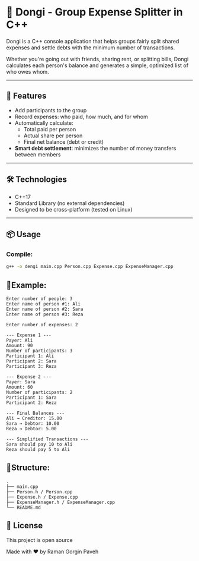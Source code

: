 # 🧮 Dongi - Group Expense Splitter in C++

Dongi is a C++ console application that helps groups fairly split shared expenses and settle debts with the minimum number of transactions.

Whether you're going out with friends, sharing rent, or splitting bills, Dongi calculates each person's balance and generates a simple, optimized list of who owes whom.

---

## 🚀 Features

- Add participants to the group
- Record expenses: who paid, how much, and for whom
- Automatically calculate:
  - Total paid per person
  - Actual share per person
  - Final net balance (debt or credit)
- **Smart debt settlement**: minimizes the number of money transfers between members

---

## 🛠 Technologies

- C++17
- Standard Library (no external dependencies)
- Designed to be cross-platform (tested on Linux)

---

## 📦 Usage

### Compile:

```bash
g++ -o dengi main.cpp Person.cpp Expense.cpp ExpenseManager.cpp
```

## 📸Example:

```
Enter number of people: 3
Enter name of person #1: Ali
Enter name of person #2: Sara
Enter name of person #3: Reza

Enter number of expenses: 2

--- Expense 1 ---
Payer: Ali
Amount: 90
Number of participants: 3
Participant 1: Ali
Participant 2: Sara
Participant 3: Reza

--- Expense 2 ---
Payer: Sara
Amount: 60
Number of participants: 2
Participant 1: Sara
Participant 2: Reza

--- Final Balances ---
Ali → Creditor: 15.00
Sara → Debtor: 10.00
Reza → Debtor: 5.00

--- Simplified Transactions ---
Sara should pay 10 to Ali
Reza should pay 5 to Ali
```
## 📁Structure:
```
.
├── main.cpp
├── Person.h / Person.cpp
├── Expense.h / Expense.cpp
├── ExpenseManager.h / ExpenseManager.cpp
└── README.md
```

## 📜 License
This project is open source

Made with ❤️ by Raman Gorgin Paveh
